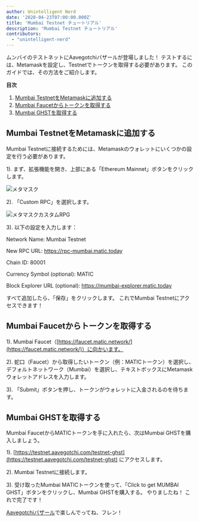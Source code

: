 ```yaml
---
author: Unintelligent Nerd
date: '2020-04-23T07:00:00.000Z'
title: 'Mumbai Testnet チュートリアル'
description: 'Mumbai Testnet チュートリアル'
contributors:
  - "unintelligent-nerd"
---
```


ムンバイのテストネットにAavegotchiバザールが登場しました！ テストするには、Metamaskを設定し、Testnetでトークンを取得する必要があります。 このガイドでは、その方法をご紹介します。

<div class="contentsBox">

**目次**

<ol>
<li><a href=#adding-mumbai-testnet-to-your-metamask>Mumbai TestnetをMetamaskに追加する</a></li>
<li><a href=#getting-tokens-from-mumbai-faucet>Mumbai Faucetからトークンを取得する</a></li>
<li><a href=#getting-mumbai-ghst>Mumbai GHSTを取得する</a></li>
</ol>

</div>

## Mumbai TestnetをMetamaskに追加する

Mumbai Testnetに接続するためには、Metamaskのウォレットにいくつかの設定を行う必要があります。

1). まず、拡張機能を開き、上部にある「Ethereum Mainnet」ボタンをクリックします。

<img class = "bodyImage" src = "/mumbai-testnet/metamask.png" alt = "メタマスク" />

2). 「Custom RPC」を選択します。

<img class = "bodyImage" src = "/mumbai-testnet/metamask-custom-RPC.png" alt = "メタマスクカスタムRPG" />

3). 以下の設定を入力します：

Network Name: Mumbai Testnet

New RPC URL: https://rpc-mumbai.matic.today

Chain ID: 80001

Currency Symbol (optional): MATIC

Block Explorer URL (optional): https://mumbai-explorer.matic.today

すべて追加したら、「保存」をクリックします。 これでMumbai Testnetにアクセスできます！

## Mumbai Faucetからトークンを取得する

1). Mumbai Faucet（[https://faucet.matic.network/](https://faucet.matic.network/)）に向かいます。

2). 蛇口（Faucet）から取得したいトークン（例：MATICトークン）を選択し、デフォルトネットワーク（Mumbai）を選択し、テキストボックスにMetamaskウォレットアドレスを入力します。

3). 「Submit」ボタンを押し、トークンがウォレットに入金されるのを待ちます。

## Mumbai GHSTを取得する

Mumbai FaucetからMATICトークンを手に入れたら、次はMumbai GHSTを購入しましょう。

1). [https://testnet.aavegotchi.com/testnet-ghst](https://testnet.aavegotchi.com/testnet-ghst) にアクセスします。

2). Mumbai Testnetに接続します。

3). 受け取ったMumbai MATICトークンを使って、「Click to get MUMBAI GHST」ボタンをクリックし、Mumbai GHSTを購入する。 やりましたね！ これで完了です！

[Aavegotchiバザール](https://testnet.aavegotchi.com/baazaar/portals)で楽しんでってね、フレン！
